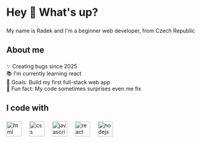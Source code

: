 <h1 align="left">Hey 👋 What's up?</h1>

###

<p align="left">My name is Radek and I'm a beginner web developer, from Czech Republic</p>

###

<h2 align="left">About me</h2>

###

<p align="left">✨ Creating bugs since 2025 <br>📚 I'm currently learning react <br>🎯 Goals: Build my first full-stack web app <br>🎲 Fun fact: My code sometimes surprises even me fix</p>

###

<h2 align="left">I code with</h2>

###

<div align="left">
  <img src="https://cdn.jsdelivr.net/gh/devicons/devicon/icons/html5/html5-original.svg" height="40" alt="html logo"  />
  <img width="12" />
  <img src="https://cdn.jsdelivr.net/gh/devicons/devicon/icons/css3/css3-original.svg" height="40" alt="css logo"  />
  <img width="12" />
  <img src="https://cdn.jsdelivr.net/gh/devicons/devicon/icons/javascript/javascript-original.svg" height="40" alt="javascript logo"  />
  <img width="12" />
  <img src="https://cdn.jsdelivr.net/gh/devicons/devicon/icons/react/react-original.svg" height="40" alt="react logo"  />
  <img width="12" />
  <img src="https://cdn.jsdelivr.net/gh/devicons/devicon/icons/nodejs/nodejs-original.svg" height="40" alt="nodejs logo"  />
  <img width="12" />
</div>

###
